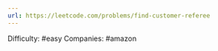 ```yaml
---
url: https://leetcode.com/problems/find-customer-referee
---
```


Difficulty: #easy
Companies: #amazon
